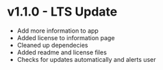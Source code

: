 # v1.1.0 - LTS Update
- Add more information to app
- Added license to information page
- Cleaned up dependecies
- Added readme and license files
- Checks for updates automatically and alerts user